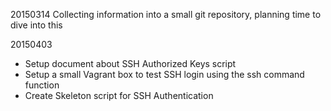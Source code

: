 20150314
Collecting information into a small git repository, planning time to dive into this

20150403
* Setup document about SSH Authorized Keys script
* Setup a small Vagrant box to test SSH login using the ssh command function
* Create Skeleton script for SSH Authentication

